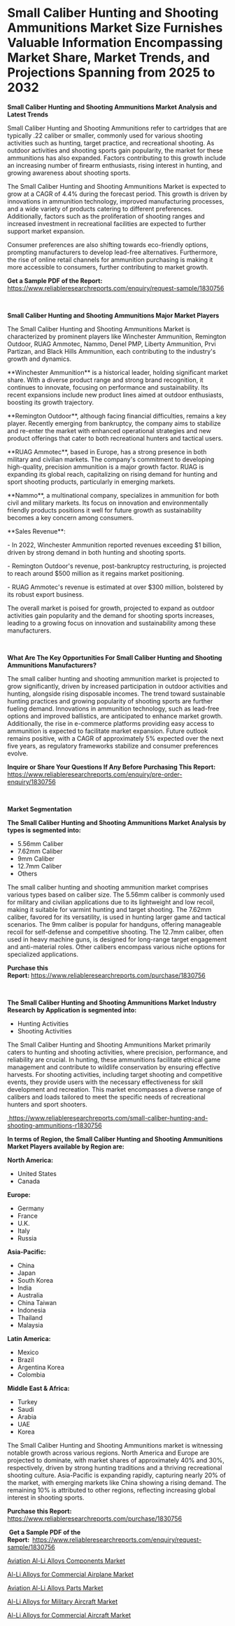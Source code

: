 <p><h1>Small Caliber Hunting and Shooting Ammunitions Market Size Furnishes Valuable Information Encompassing Market Share, Market Trends, and Projections Spanning from 2025 to 2032</h1></p><p><strong>Small Caliber Hunting and Shooting Ammunitions Market Analysis and Latest Trends</strong></p>
<p><p>Small Caliber Hunting and Shooting Ammunitions refer to cartridges that are typically .22 caliber or smaller, commonly used for various shooting activities such as hunting, target practice, and recreational shooting. As outdoor activities and shooting sports gain popularity, the market for these ammunitions has also expanded. Factors contributing to this growth include an increasing number of firearm enthusiasts, rising interest in hunting, and growing awareness about shooting sports.</p><p>The Small Caliber Hunting and Shooting Ammunitions Market is expected to grow at a CAGR of 4.4% during the forecast period. This growth is driven by innovations in ammunition technology, improved manufacturing processes, and a wide variety of products catering to different preferences. Additionally, factors such as the proliferation of shooting ranges and increased investment in recreational facilities are expected to further support market expansion. </p><p>Consumer preferences are also shifting towards eco-friendly options, prompting manufacturers to develop lead-free alternatives. Furthermore, the rise of online retail channels for ammunition purchasing is making it more accessible to consumers, further contributing to market growth.</p></p>
<p><strong>Get a Sample PDF of the Report:&nbsp;</strong> <a href="https://www.reliableresearchreports.com/enquiry/request-sample/1830756?utm_campaign=10&utm_medium=2&utm_source=Github&utm_content=ia&utm_term=03022025&utm_id=small-caliber-hunting-and-shooting-ammunitions">https://www.reliableresearchreports.com/enquiry/request-sample/1830756</a></p>
<p>&nbsp;</p>
<p><strong>Small Caliber Hunting and Shooting Ammunitions Major Market Players</strong></p>
<p><p>The Small Caliber Hunting and Shooting Ammunitions Market is characterized by prominent players like Winchester Ammunition, Remington Outdoor, RUAG Ammotec, Nammo, Denel PMP, Liberty Ammunition, Prvi Partizan, and Black Hills Ammunition, each contributing to the industry's growth and dynamics.</p><p>**Winchester Ammunition** is a historical leader, holding significant market share. With a diverse product range and strong brand recognition, it continues to innovate, focusing on performance and sustainability. Its recent expansions include new product lines aimed at outdoor enthusiasts, boosting its growth trajectory.</p><p>**Remington Outdoor**, although facing financial difficulties, remains a key player. Recently emerging from bankruptcy, the company aims to stabilize and re-enter the market with enhanced operational strategies and new product offerings that cater to both recreational hunters and tactical users. </p><p>**RUAG Ammotec**, based in Europe, has a strong presence in both military and civilian markets. The company's commitment to developing high-quality, precision ammunition is a major growth factor. RUAG is expanding its global reach, capitalizing on rising demand for hunting and sport shooting products, particularly in emerging markets.</p><p>**Nammo**, a multinational company, specializes in ammunition for both civil and military markets. Its focus on innovation and environmentally friendly products positions it well for future growth as sustainability becomes a key concern among consumers.</p><p>**Sales Revenue**: </p><p>- In 2022, Winchester Ammunition reported revenues exceeding $1 billion, driven by strong demand in both hunting and shooting sports.</p><p>- Remington Outdoor's revenue, post-bankruptcy restructuring, is projected to reach around $500 million as it regains market positioning.</p><p>- RUAG Ammotec's revenue is estimated at over $300 million, bolstered by its robust export business.</p><p>The overall market is poised for growth, projected to expand as outdoor activities gain popularity and the demand for shooting sports increases, leading to a growing focus on innovation and sustainability among these manufacturers.</p></p>
<p>&nbsp;</p>
<p><strong>What Are The Key Opportunities For Small Caliber Hunting and Shooting Ammunitions Manufacturers?</strong></p>
<p><p>The small caliber hunting and shooting ammunition market is projected to grow significantly, driven by increased participation in outdoor activities and hunting, alongside rising disposable incomes. The trend toward sustainable hunting practices and growing popularity of shooting sports are further fueling demand. Innovations in ammunition technology, such as lead-free options and improved ballistics, are anticipated to enhance market growth. Additionally, the rise in e-commerce platforms providing easy access to ammunition is expected to facilitate market expansion. Future outlook remains positive, with a CAGR of approximately 5% expected over the next five years, as regulatory frameworks stabilize and consumer preferences evolve.</p></p>
<p><strong>Inquire or Share Your Questions If Any Before Purchasing This Report:</strong> <a href="https://www.reliableresearchreports.com/enquiry/pre-order-enquiry/1830756?utm_campaign=10&utm_medium=2&utm_source=Github&utm_content=ia&utm_term=03022025&utm_id=small-caliber-hunting-and-shooting-ammunitions">https://www.reliableresearchreports.com/enquiry/pre-order-enquiry/1830756</a></p>
<p>&nbsp;</p>
<p><strong>Market Segmentation</strong></p>
<p><strong>The Small Caliber Hunting and Shooting Ammunitions Market Analysis by types is segmented into:</strong></p>
<p><ul><li>5.56mm Caliber</li><li>7.62mm Caliber</li><li>9mm Caliber</li><li>12.7mm Caliber</li><li>Others</li></ul></p>
<p><p>The small caliber hunting and shooting ammunition market comprises various types based on caliber size. The 5.56mm caliber is commonly used for military and civilian applications due to its lightweight and low recoil, making it suitable for varmint hunting and target shooting. The 7.62mm caliber, favored for its versatility, is used in hunting larger game and tactical scenarios. The 9mm caliber is popular for handguns, offering manageable recoil for self-defense and competitive shooting. The 12.7mm caliber, often used in heavy machine guns, is designed for long-range target engagement and anti-material roles. Other calibers encompass various niche options for specialized applications.</p></p>
<p><strong>Purchase this Report:&nbsp;</strong><a href="https://www.reliableresearchreports.com/purchase/1830756?utm_campaign=10&utm_medium=2&utm_source=Github&utm_content=ia&utm_term=03022025&utm_id=small-caliber-hunting-and-shooting-ammunitions">https://www.reliableresearchreports.com/purchase/1830756</a></p>
<p>&nbsp;</p>
<p><strong>The Small Caliber Hunting and Shooting Ammunitions Market Industry Research by Application is segmented into:</strong></p>
<p><ul><li>Hunting Activities</li><li>Shooting Activities</li></ul></p>
<p><p>The Small Caliber Hunting and Shooting Ammunitions Market primarily caters to hunting and shooting activities, where precision, performance, and reliability are crucial. In hunting, these ammunitions facilitate ethical game management and contribute to wildlife conservation by ensuring effective harvests. For shooting activities, including target shooting and competitive events, they provide users with the necessary effectiveness for skill development and recreation. This market encompasses a diverse range of calibers and loads tailored to meet the specific needs of recreational hunters and sport shooters.</p></p>
<p><a href="https://www.reliableresearchreports.com/small-caliber-hunting-and-shooting-ammunitions-r1830756?utm_campaign=10&utm_medium=2&utm_source=Github&utm_content=ia&utm_term=03022025&utm_id=small-caliber-hunting-and-shooting-ammunitions">&nbsp;https://www.reliableresearchreports.com/small-caliber-hunting-and-shooting-ammunitions-r1830756</a></p>
<p><strong>In terms of Region, the Small Caliber Hunting and Shooting Ammunitions Market Players available by Region are:</strong></p>
<p>
    <p> <strong> North America: </strong>
        <ul>
            <li>United States</li>
            <li>Canada</li>
        </ul>
        </p> 
    <p> <strong> Europe: </strong>
        <ul>
            <li>Germany</li>
            <li>France</li>
            <li>U.K.</li>
            <li>Italy</li>
            <li>Russia</li>
        </ul>
        </p> 
    <p> <strong> Asia-Pacific: </strong>
        <ul>
            <li>China</li>
            <li>Japan</li>
            <li>South Korea</li>
            <li>India</li>
            <li>Australia</li>
            <li>China Taiwan</li>
            <li>Indonesia</li>
            <li>Thailand</li>
            <li>Malaysia</li>
        </ul>
        </p> 
    <p> <strong> Latin America: </strong>
        <ul>
            <li>Mexico</li>
            <li>Brazil</li>
            <li>Argentina Korea</li>
            <li>Colombia</li>
        </ul>
        </p> 
    <p> <strong> Middle East & Africa: </strong>
        <ul>
            <li>Turkey</li>
            <li>Saudi</li>
            <li>Arabia</li>
            <li>UAE</li>
            <li>Korea</li>
        </ul>
    </p>
    </p>
<p><p>The Small Caliber Hunting and Shooting Ammunitions market is witnessing notable growth across various regions. North America and Europe are projected to dominate, with market shares of approximately 40% and 30%, respectively, driven by strong hunting traditions and a thriving recreational shooting culture. Asia-Pacific is expanding rapidly, capturing nearly 20% of the market, with emerging markets like China showing a rising demand. The remaining 10% is attributed to other regions, reflecting increasing global interest in shooting sports.</p></p>
<p><strong>Purchase this Report: </strong><a href="https://www.reliableresearchreports.com/purchase/1830756?utm_campaign=10&utm_medium=2&utm_source=Github&utm_content=ia&utm_term=03022025&utm_id=small-caliber-hunting-and-shooting-ammunitions">https://www.reliableresearchreports.com/purchase/1830756</a></p>
<p>&nbsp;<strong>Get a Sample PDF of the Report:&nbsp;&nbsp;</strong><a href="https://www.reliableresearchreports.com/enquiry/request-sample/1830756?utm_campaign=10&utm_medium=2&utm_source=Github&utm_content=ia&utm_term=03022025&utm_id=small-caliber-hunting-and-shooting-ammunitions">https://www.reliableresearchreports.com/enquiry/request-sample/1830756</a></p>
<p><strong></strong></p>
<p><p><a href="https://github.com/tselahiara/Market-Research-Report-List-1/blob/main/aviation-al-li-alloys-components-market.md?utm_campaign=10&utm_medium=2&utm_source=Github&utm_content=ia&utm_term=03022025&utm_id=small-caliber-hunting-and-shooting-ammunitions">Aviation Al-Li Alloys Components Market</a></p><p><a href="https://github.com/barnickclara79/Market-Research-Report-List-1/blob/main/al-li-alloys-for-commercial-airplane-market.md?utm_campaign=10&utm_medium=2&utm_source=Github&utm_content=ia&utm_term=03022025&utm_id=small-caliber-hunting-and-shooting-ammunitions">Al-Li Alloys for Commercial Airplane Market</a></p><p><a href="https://github.com/anuellaruska/Market-Research-Report-List-1/blob/main/aviation-al-li-alloys-parts-market.md?utm_campaign=10&utm_medium=2&utm_source=Github&utm_content=ia&utm_term=03022025&utm_id=small-caliber-hunting-and-shooting-ammunitions">Aviation Al-Li Alloys Parts Market</a></p><p><a href="https://github.com/domoniqueluoma76/Market-Research-Report-List-1/blob/main/al-li-alloys-for-military-aircraft-market.md?utm_campaign=10&utm_medium=2&utm_source=Github&utm_content=ia&utm_term=03022025&utm_id=small-caliber-hunting-and-shooting-ammunitions">Al-Li Alloys for Military Aircraft Market</a></p><p><a href="https://github.com/waverlyam689/Market-Research-Report-List-1/blob/main/al-li-alloys-for-commercial-aircraft-market.md?utm_campaign=10&utm_medium=2&utm_source=Github&utm_content=ia&utm_term=03022025&utm_id=small-caliber-hunting-and-shooting-ammunitions">Al-Li Alloys for Commercial Aircraft Market</a></p></p>